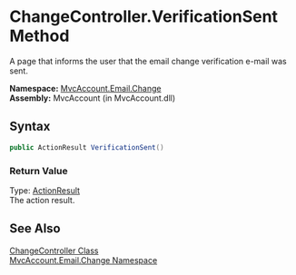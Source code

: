 ChangeController.VerificationSent Method
========================================
A page that informs the user that the email change verification e-mail was sent.

**Namespace:** [MvcAccount.Email.Change][1]  
**Assembly:** MvcAccount (in MvcAccount.dll)

Syntax
------

```csharp
public ActionResult VerificationSent()
```

### Return Value
Type: [ActionResult][2]  
The action result.

See Also
--------
[ChangeController Class][3]  
[MvcAccount.Email.Change Namespace][1]  

[1]: ../README.md
[2]: http://msdn.microsoft.com/en-us/library/dd493064
[3]: README.md